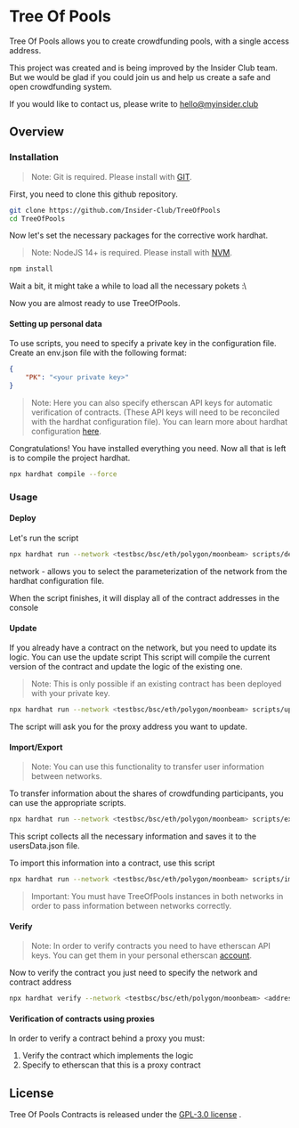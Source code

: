 # Tree Of Pools

Tree Of Pools allows you to create crowdfunding pools, with a single access address.

This project was created and is being improved by the Insider Club team. But we would be glad if you could join us and help us create a safe and open crowdfunding system.

If you would like to contact us, please write to hello@myinsider.club
## Overview

### Installation

> Note: Git is required. Please install with [GIT](https://github.com/git-guides/install-git).

First, you need to clone this github repository.

```bash
git clone https://github.com/Insider-Club/TreeOfPools
cd TreeOfPools
```

Now let's set the necessary packages for the corrective work hardhat.

> Note: NodeJS 14+ is required. Please install with [NVM](https://nvm.sh).

```bash
npm install
```

Wait a bit, it might take a while to load all the necessary pokets :\

Now you are almost ready to use TreeOfPools.

#### Setting up personal data

To use scripts, you need to specify a private key in the configuration file.
Create an env.json file with the following format:

```json
{
    "PK": "<your private key>"
}
```

> Note: Here you can also specify etherscan API keys for automatic verification of contracts. (These API keys will need to be reconciled with the hardhat configuration file). You can learn more about hardhat configuration [here](https://hardhat.org/config).

Congratulations! You have installed everything you need. Now all that is left is to compile the project hardhat.

```bash
npx hardhat compile --force
```

### Usage

#### Deploy

Let's run the script

```bash
npx hardhat run --network <testbsc/bsc/eth/polygon/moonbeam> scripts/deploy.js
```

network - allows you to select the parameterization of the network from the hardhat configuration file. 

When the script finishes, it will display all of the contract addresses in the console

#### Update

If you already have a contract on the network, but you need to update its logic. You can use the update script
This script will compile the current version of the contract and update the logic of the existing one.

> Note: This is only possible if an existing contract has been deployed with your private key.

```bash
npx hardhat run --network <testbsc/bsc/eth/polygon/moonbeam> scripts/update.js
```

The script will ask you for the proxy address you want to update.

#### Import/Export

> Note: You can use this functionality to transfer user information between networks.

To transfer information about the shares of crowdfunding participants, you can use the appropriate scripts.

```bash
npx hardhat run --network <testbsc/bsc/eth/polygon/moonbeam> scripts/exportData.js
```
This script collects all the necessary information and saves it to the usersData.json file.

To import this information into a contract, use this script

```bash
npx hardhat run --network <testbsc/bsc/eth/polygon/moonbeam> scripts/importData.js
```

> Important: You must have TreeOfPools instances in both networks in order to pass information between networks correctly.

#### Verify

> Note: In order to verify contracts you need to have etherscan API keys. You can get them in your personal etherscan [account](https://etherscan.io/login).

Now to verify the contract you just need to specify the network and contract address

```bash
npx hardhat verify --network <testbsc/bsc/eth/polygon/moonbeam> <address>
```

#### Verification of contracts using proxies

In order to verify a contract behind a proxy you must:
1. Verify the contract which implements the logic
2. Specify to etherscan that this is a proxy contract

## License

Tree Of Pools Contracts is released under the [GPL-3.0 license](https://github.com/Insider-Club/TreeOfPools/blob/main/LICENSE) .
